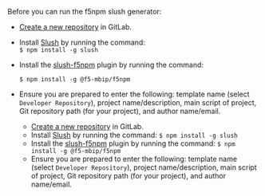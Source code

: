 Before you can run the f5npm slush generator:<br>
- [Create a new repository](https://docs.gitlab.com/ee/user/project/repository/#create-a-repository) in GitLab.
- Install [Slush](https://github.com/slushjs/slush) by running the command: <br>```$ npm install -g slush```
- Install the [slush-f5npm](https://gitswarm.f5net.com/mbip/infra/slush-f5npm) plugin by running the command:<br> 
  ```
  $ npm install -g @f5-mbip/f5npm
  ```
- Ensure you are prepared to enter the following: template name (select ``Developer Repository``), project name/description, main script of project, Git repository path (for your project), and author name/email.



     - [Create a new repository](https://docs.gitlab.com/ee/user/project/repository/#create-a-repository) in GitLab.
     - Install [Slush](https://github.com/slushjs/slush) by running the command: ```$ npm install -g slush```
     - Install the [slush-f5npm](https://gitswarm.f5net.com/mbip/infra/slush-f5npm) plugin by running the command: ```$ npm install -g @f5-mbip/f5npm```
     - Ensure you are prepared to enter the following: template name (select ``Developer Repository``), project name/description, main script of project, Git repository path (for your project), and author name/email.
